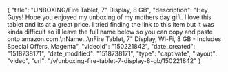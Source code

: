 {
    "title": "UNBOXING\/Fire Tablet, 7\" Display, 8 GB",
    "description": "Hey Guys! Hope you enjoyed my unboxing of my mothers day gift. I love this tablet and its at a great price. I tried finding the link to this item but it was kinda difficult so ill leave the full name below so you can copy and paste onto amazon.com.\nName...\nFire Tablet, 7\" Display, Wi-Fi, 8 GB - Includes Special Offers, Magenta",
    "videoid": "150221842",
    "date_created": "1518738171",
    "date_modified": "1518738171",
    "type": "captivate",
    "layout": "video",
    "url": "\/v\/unboxing-fire-tablet-7-display-8-gb\/150221842"
}